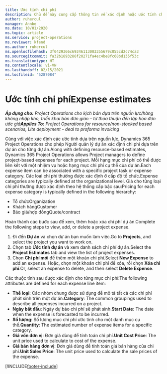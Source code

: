 ```yaml
---
title: Ước tính chi phí
description: Chủ đề này cung cấp thông tin về xác định hoặc ước tính chi phí dựa trên dự án.
author: ruhercul
manager: Annbe
ms.date: 10/01/2020
ms.topic: article
ms.service: project-operations
ms.reviewer: kfend
ms.author: ruhercul
ms.openlocfilehash: 3f0429366c69346113003355679c055cd2c74ca3
ms.sourcegitcommit: fa32b1893286f20271fa4ec4be8fc68bd135f53c
ms.translationtype: HT
ms.contentlocale: vi-VN
ms.lasthandoff: 02/15/2021
ms.locfileid: "5287084"
---
```

# <a name="expense-estimates"></a><span data-ttu-id="69953-103">Ước tính chi phí</span><span class="sxs-lookup"><span data-stu-id="69953-103">Expense estimates</span></span>
<span data-ttu-id="69953-104">_**Áp dụng cho:** Project Operations cho kịch bản dựa trên nguồn lực/hàng không nhập kho, triển khai bản đơn giản – từ thỏa thuận đến lập hóa đơn ước giá_</span><span class="sxs-lookup"><span data-stu-id="69953-104">_**Applies To:** Project Operations for resource/non-stocked based scenarios, Lite deployment - deal to proforma invoicing_</span></span>

<span data-ttu-id="69953-105">Cùng với việc xác định các ước tính dựa trên nguồn lực, Dynamics 365 Project Operations cho phép Người quản lý dự án xác định chi phí dựa trên dự án cho từng dự án.</span><span class="sxs-lookup"><span data-stu-id="69953-105">Along with defining resource-based estimates, Dynamics 365 Project Operations allows Project managers to define project-based expenses for each project.</span></span> <span data-ttu-id="69953-106">Mỗi hạng mục chi phí có thể được liên kết với một nhiệm vụ hoặc hạng mục chi phí cụ thể của dự án.</span><span class="sxs-lookup"><span data-stu-id="69953-106">Each expense item can be associated with a specific project task or expense category.</span></span> <span data-ttu-id="69953-107">Các loại chi phí thường được xác định ở cấp độ tổ chức.</span><span class="sxs-lookup"><span data-stu-id="69953-107">Expense categories are typically defined at the organizational level.</span></span> <span data-ttu-id="69953-108">Giá cho từng loại chi phí thường được xác định theo hệ thống cấp bậc sau:</span><span class="sxs-lookup"><span data-stu-id="69953-108">Pricing for each expense category is typically defined in the following hierarchy:</span></span>

- <span data-ttu-id="69953-109">Tổ chức</span><span class="sxs-lookup"><span data-stu-id="69953-109">Organization</span></span>
- <span data-ttu-id="69953-110">Khách hàng</span><span class="sxs-lookup"><span data-stu-id="69953-110">Customer</span></span>
- <span data-ttu-id="69953-111">Báo giá/hợp đồng</span><span class="sxs-lookup"><span data-stu-id="69953-111">Quote/contract</span></span>

<span data-ttu-id="69953-112">Hoàn thành các bước sau để xem, thêm hoặc xóa chi phí dự án.</span><span class="sxs-lookup"><span data-stu-id="69953-112">Complete the following steps to view, add, or delete a project expense.</span></span>

1. <span data-ttu-id="69953-113">Đi đến **Dự án** và chọn dự án bạn muốn làm việc.</span><span class="sxs-lookup"><span data-stu-id="69953-113">Go to **Projects**, and select the project you want to work on.</span></span>
2. <span data-ttu-id="69953-114">Chọn tab **Ước tính dự án** và xem danh sách chi phí dự án.</span><span class="sxs-lookup"><span data-stu-id="69953-114">Select the **Project Estimates** tab and view the list of project expenses.</span></span>
3. <span data-ttu-id="69953-115">Chọn **Chi phí mới** để thêm một khoản chi phí.</span><span class="sxs-lookup"><span data-stu-id="69953-115">Select **New Expense** to add an expense.</span></span> <span data-ttu-id="69953-116">Hoặc, chọn một khoản chi phí để xóa, rồi chọn **Xóa chi phí**.</span><span class="sxs-lookup"><span data-stu-id="69953-116">Or, select an expense to delete, and then select **Delete Expense**.</span></span>

<span data-ttu-id="69953-117">Các thuộc tính sau được xác định cho từng mục chi phí:</span><span class="sxs-lookup"><span data-stu-id="69953-117">The following attributes are defined for each expense line item:</span></span>

- <span data-ttu-id="69953-118">**Thể loại**: Các nhóm chung được sử dụng để mô tả tất cả các chi phí phát sinh trên một dự án.</span><span class="sxs-lookup"><span data-stu-id="69953-118">**Category**: The common groupings used to describe all expenses incurred on a project.</span></span>
- <span data-ttu-id="69953-119">**Ngày bắt đầu**: Ngày dự báo chi phí sẽ phát sinh.</span><span class="sxs-lookup"><span data-stu-id="69953-119">**Start Date**: The date when the expense is forecasted to be incurred.</span></span>
- <span data-ttu-id="69953-120">**Số lượng**: Số lượng mục chi phí ước tính cho một danh mục cụ thể.</span><span class="sxs-lookup"><span data-stu-id="69953-120">**Quantity**: The estimated number of expense items for a specific category.</span></span>
- <span data-ttu-id="69953-121">**Giá vốn đơn vị**: Đơn giá dùng để tính toán chi phí.</span><span class="sxs-lookup"><span data-stu-id="69953-121">**Unit Cost Price**: The unit price used to calculate to cost of the expense.</span></span>
- <span data-ttu-id="69953-122">**Giá bán hàng đơn vị**: Đơn giá dùng để tính toán giá bán hàng của chi phí.</span><span class="sxs-lookup"><span data-stu-id="69953-122">**Unit Sales Price**: The unit price used to calculate the sale prices of the expense.</span></span>



[!INCLUDE[footer-include](../includes/footer-banner.md)]